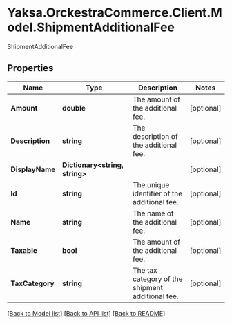 # Yaksa.OrckestraCommerce.Client.Model.ShipmentAdditionalFee
ShipmentAdditionalFee

## Properties

Name | Type | Description | Notes
------------ | ------------- | ------------- | -------------
**Amount** | **double** | The amount of the additional fee. | [optional] 
**Description** | **string** | The description of the additional fee. | [optional] 
**DisplayName** | **Dictionary&lt;string, string&gt;** |  | [optional] 
**Id** | **string** | The unique identifier of the additional fee. | [optional] 
**Name** | **string** | The name of the additional fee. | [optional] 
**Taxable** | **bool** | The amount of the additional fee. | [optional] 
**TaxCategory** | **string** | The tax category of the shipment additional fee. | [optional] 

[[Back to Model list]](../README.md#documentation-for-models) [[Back to API list]](../README.md#documentation-for-api-endpoints) [[Back to README]](../README.md)

